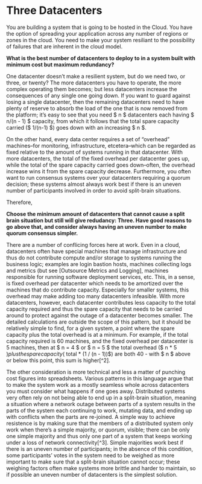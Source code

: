 Three Datacenters
===

You are building a system that is going to be hosted in the Cloud.  You have the option of spreading your application across any number of regions or zones in the cloud. You need to make your system resiliant to the possibility of failures that are inherent in the cloud model.

**What is the best number of datacenters to deploy to in a system built with minimum cost but maximum redundancy?**

One datacenter doesn’t make a resilient system, but do we need two, or three, or twenty? The more datacenters you have to operate, the more complex operating them becomes; but less datacenters increase the consequences of any single one going down. If you want to guard against losing a single datacenter, then the remaining datacenters need to have plenty of reserve to absorb the load of the one that is now removed from the platform; it’s easy to see that you need $ n $ datacenters each having $ n/(n - 1) $ capacity, from which it follows that the total spare capacity carried ($ 1/(n-1) $) goes down with an increasing $ n $.

On the other hand, every data center requires a set of “overhead” machines–for monitoring, infrastructure, etcetera–which can be regarded
as fixed relative to the amount of systems running in that datacenter. With more datacenters, the total of the fixed overhead per datacenter goes up, while the total of the spare capacity carried goes down–often, the overhead increase wins it from the spare capacity decrease. Furthermore, you often want to run consensus systems over your datacenters requiring a quorum decision; these systems almost always work best if there is an uneven number of participants involved in order to avoid split-brain situations.

Therefore,

**Choose the minimum amount of datacenters that cannot cause a split brain situation but still will give redudancy: Three. Have good reasons to go above that, and consider always having an uneven number to make quorum consensus simpler.**

There are a number of conflicing forces here at work. Even in a cloud, datacenters often have special machines that manage infrastructure and thus do not contribute compute and/or storage to systems running the business logic; examples are login bastion hosts, machines collecting logs and metrics (but see [Outsource Metrics and Logging], machines responsible for running software deployment services, etc. This, in a sense, is fixed overhead per datacenter which needs to be amortized over the machines that do contribute capacity. Especially for smaller systems, this overhead may make adding too many datacenters infeasible. With more datacenters, however, each datacenter contributes less capacity to the total capacity required and thus the spare capacity that needs to be carried around to protect against the outage of a datacenter becomes smaller. The detailed calculations are outside the scope of this pattern, but it should be relatively simple to find, for a given system, a point where the spare capacity plus the total overhead is at a minimum. For example, if the total capacity required is 60 machines, and the fixed overhead per datacenter is 5 machines, then at $ n = 4 $ or $ n = 5 $ the total overhead ($ n * 5 $) plus the spare capacity ($ total * (1 / (n - 1))$) are both 40 - with $ n $ above or below this point, this sum is higher[^2].

The other consideration is more technical and less a matter of punching cost figures into spreadsheets. Various patterns in this language argue that to make the system work as a mostly seamless whole across datacenters you must consider what happens if one goes away. Distributed systems very often rely on not being able to end up in a split-brain situation, meaning a situation where a network outage between parts of a system results in the parts of the system each continuing to work, mutating data, and ending up with conflicts when the parts are re-joined. A simple way to achieve resistence is by making sure that the members of a distributed system only work when there’s a simple majority, or *quorum*, visible; there can be only one simple majority and thus only one part of a system that keeps working under a loss of network connectivity[^3]. Simple majorities work best if there is an uneven number of participants; in the absence of this condition, some participants’ votes in the system need to be weighed as more important to make sure that a split-brain situation cannot occur; these weighing factors often make systems more brittle and harder to maintain, so if possible an uneven number of datacenters is the simplest solution.

